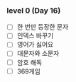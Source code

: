 ### level 0 (Day 16)

- [ ] 한 번만 등장한 문자
- [ ] 인덱스 바꾸기
- [ ] 영어가 싫어요
- [ ] 대문자와 소문자
- [ ] 암호 해독
- [ ] 369게임
